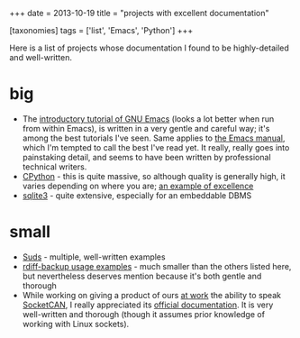 +++
date = 2013-10-19
title = "projects with excellent documentation"

[taxonomies]
tags = ['list', 'Emacs', 'Python']
+++

Here is a list of projects whose documentation I found to be
highly-detailed and well-written.

big
===

-   The [introductory tutorial of GNU Emacs] (looks a lot better when
    run from within Emacs), is written in a very gentle and careful way;
    it\'s among the best tutorials I\'ve seen. Same applies to [the
    Emacs manual], which I\'m tempted to call the best I\'ve read yet.
    It really, really goes into painstaking detail, and seems to have
    been written by professional technical writers.
-   [CPython] - this is quite massive, so although quality is generally
    high, it varies depending on where you are; [an example of
    excellence]
-   [sqlite3] - quite extensive, especially for an embeddable DBMS

small
=====

-   [Suds] - multiple, well-written examples
-   [rdiff-backup usage examples] - much smaller than the others listed
    here, but nevertheless deserves mention because it\'s both gentle
    and thorough
-   While working on giving a product of ours [at work] the ability to
    speak [SocketCAN], I really appreciated its [official
    documentation]. It is very well-written and thorough (though it
    assumes prior knowledge of working with Linux sockets).

  [introductory tutorial of GNU Emacs]: http://cmgm.stanford.edu/classes/unix/emacs.html
  [the Emacs manual]: http://www.gnu.org/software/emacs/manual/html_node/emacs
  [CPython]: http://docs.python.org
  [an example of excellence]: http://docs.python.org/3/library/collections
  [sqlite3]: http://www.sqlite.org/docs.html
  [Suds]: https://fedorahosted.org/suds/wiki/Documentation
  [rdiff-backup usage examples]: http://www.nongnu.org/rdiff-backup/examples.html
  [at work]: http://tshepang.net/me-got-meself-another-coding-job
  [SocketCAN]: http://en.wikipedia.org/wiki/Socketcan
  [official documentation]: http://www.kernel.org/doc/Documentation/networking/can.txt
